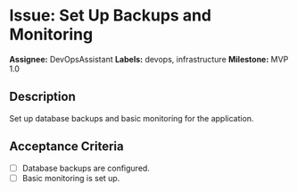 
# Issue: Set Up Backups and Monitoring

**Assignee:** DevOpsAssistant
**Labels:** devops, infrastructure
**Milestone:** MVP 1.0

## Description

Set up database backups and basic monitoring for the application.

## Acceptance Criteria

- [ ] Database backups are configured.
- [ ] Basic monitoring is set up.
